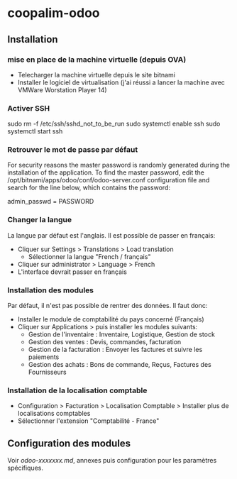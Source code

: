 # coopalim-odoo

## Installation 

### mise en place de la machine virtuelle (depuis OVA)

 - Telecharger la machine virtuelle depuis le site bitnami
 - Installer le logiciel de virtualisation (j'ai réussi a lancer la machine avec VMWare Worstation Player 14)

### Activer SSH

sudo rm -f /etc/ssh/sshd_not_to_be_run
sudo systemctl enable ssh
sudo systemctl start ssh

### Retrouver le mot de passe par défaut

For security reasons the master password is randomly generated during the installation of the application. To find the master password, edit the /opt/bitnami/apps/odoo/conf/odoo-server.conf configuration file and search for the line below, which contains the password:

  admin_passwd = PASSWORD

### Changer la langue

La langue par défaut est l'anglais. Il est possible de passer en français:
 - Cliquer sur Settings > Translations > Load translation
   - Sélectionner la langue "French / français"
 - Cliquer sur administrator > Language > French
 - L'interface devrait passer en français
 
### Installation des modules
 
 Par défaut, il n'est pas possible de rentrer des données. Il faut donc:
  - Installer le module de comptabilité du pays concerné (Français)
  - Cliquer sur Applications > puis installer les modules suivants:
    - Gestion de l'inventaire : Inventaire, Logistique, Gestion de stock
    - Gestion des ventes : Devis, commandes, facturation
    - Gestion de la facturation : Envoyer les factures et suivre les paiements
    - Gestion des achats : Bons de commande, Reçus, Factures des Fournisseurs

### Installation de la localisation comptable

 - Configuration > Facturation > Localisation Comptable > Installer plus de localisations comptables
 - Sélectionner l'extension "Comptabilité - France"
   
## Configuration des modules

Voir *odoo-xxxxxxx.md*, annexes puis configuration pour les paramètres spécifiques.
